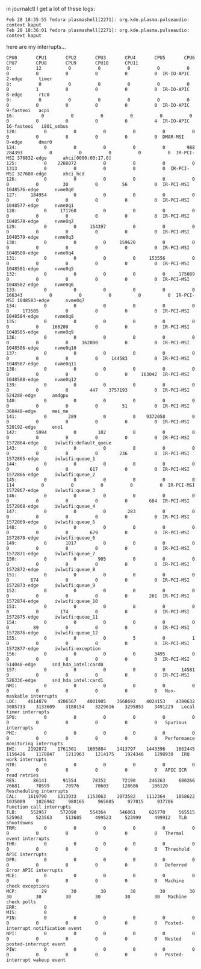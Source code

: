in journalctl I get a lot of these logs:

    Feb 28 18:35:55 fedora plasmashell[2271]: org.kde.plasma.pulseaudio: context kaput
    Feb 28 18:36:01 fedora plasmashell[2271]: org.kde.plasma.pulseaudio: context kaput

here are my interrupts...


    CPU0       CPU1       CPU2       CPU3       CPU4       CPU5       CPU6       CPU7       CPU8       CPU9       CPU10      CPU11      
    0:         12          0          0          0          0          0          0          0          0          0          0          0  IR-IO-APIC    2-edge      timer
    8:          0          0          0          0          0          0          0          1          0          0          0          0  IR-IO-APIC    8-edge      rtc0
    9:          0          0          0          0          0          0          0          0          0          0          0          0  IR-IO-APIC    9-fasteoi   acpi
    16:          0          0          0          0          0          0          0          0          0          0          0          4  IR-IO-APIC   16-fasteoi   i801_smbus
    120:          0          0          0          0          0          0          0          0          0          0          0          0  DMAR-MSI    0-edge      dmar0
    124:          0          0          0          0          0        988     284393          0          0          0          0          0  IR-PCI-MSI 376832-edge      ahci[0000:00:17.0]
    125:          0    2208072          0          0          0          0       1313          0          0          0          0          0  IR-PCI-MSI 327680-edge      xhci_hcd
    126:          0          0          0          0          0          0          0          0         30          0         56          0  IR-PCI-MSI 1048576-edge      nvme0q0
    127:     184954          0          0          0          0          0          0          0          0          0          0          0  IR-PCI-MSI 1048577-edge      nvme0q1
    128:          0     171760          0          0          0          0          0          0          0          0          0          0  IR-PCI-MSI 1048578-edge      nvme0q2
    129:          0          0     154397          0          0          0          0          0          0          0          0          0  IR-PCI-MSI 1048579-edge      nvme0q3
    130:          0          0          0     159620          0          0          0          0          0          0          0          0  IR-PCI-MSI 1048580-edge      nvme0q4
    131:          0          0          0          0     153556          0          0          0          0          0          0          0  IR-PCI-MSI 1048581-edge      nvme0q5
    132:          0          0          0          0          0     175089          0          0          0          0          0          0  IR-PCI-MSI 1048582-edge      nvme0q6
    133:          0          0          0          0          0          0     166343          0          0          0          0          0  IR-PCI-MSI 1048583-edge      nvme0q7
    134:          0          0          0          0          0          0          0     173505          0          0          0          0  IR-PCI-MSI 1048584-edge      nvme0q8
    135:          0          0          0          0          0          0          0          0     166200          0          0          0  IR-PCI-MSI 1048585-edge      nvme0q9
    136:          0          0          0          0          0          0          0          0          0     162000          0          0  IR-PCI-MSI 1048586-edge      nvme0q10
    137:          0          0          0          0          0          0          0          0          0          0     144583          0  IR-PCI-MSI 1048587-edge      nvme0q11
    138:          0          0          0          0          0          0          0          0          0          0          0     163042  IR-PCI-MSI 1048588-edge      nvme0q12
    139:          0          0          0          0          0          0          0          0          0        447    3757193          0  IR-PCI-MSI 524288-edge      amdgpu
    140:          0          0          0          0          0          0          0          0          0          0         51          0  IR-PCI-MSI 360448-edge      mei_me
    141:          0        289          0          0    9372058          0          0          0          0          0          0          0  IR-PCI-MSI 520192-edge      eno1
    142:       5994          0        102          0          0          0          0          0          0          0          0          0  IR-PCI-MSI 1572864-edge      iwlwifi:default_queue
    143:          0          0          0          0          0          0          0          0          0          0        236          0  IR-PCI-MSI 1572865-edge      iwlwifi:queue_1
    144:          0          0          0          0          0          0          0          0          0        617          0          0  IR-PCI-MSI 1572866-edge      iwlwifi:queue_2
    145:          0          0          0          0          0          0        114          0          0          0          0          0  IR-PCI-MSI 1572867-edge      iwlwifi:queue_3
    146:          0          0          0          0          0          0          0          0          0          0          0        684  IR-PCI-MSI 1572868-edge      iwlwifi:queue_4
    147:          0          0          0        283          0          0          0          0          0          0          0          0  IR-PCI-MSI 1572869-edge      iwlwifi:queue_5
    148:          0          0          0          0          0          0          0          0          0        679          0          0  IR-PCI-MSI 1572870-edge      iwlwifi:queue_6
    149:          0       1017          0          0          0          0          0          0          0          0          0          0  IR-PCI-MSI 1572871-edge      iwlwifi:queue_7
    150:          0          0        905          0          0          0          0          0          0          0          0          0  IR-PCI-MSI 1572872-edge      iwlwifi:queue_8
    151:          0          0          0          0          0          0          0        674          0          0          0          0  IR-PCI-MSI 1572873-edge      iwlwifi:queue_9
    152:          0          0          0          0          0          0          0          0          0          0          0        261  IR-PCI-MSI 1572874-edge      iwlwifi:queue_10
    153:          0          0          0          0          0          0          0          0        174          0          0          0  IR-PCI-MSI 1572875-edge      iwlwifi:queue_11
    154:          0          0          0          0          0          0          0         89          0          0          0          0  IR-PCI-MSI 1572876-edge      iwlwifi:queue_12
    155:          0          0          0          5          0          1          0          0          0          0          0          0  IR-PCI-MSI 1572877-edge      iwlwifi:exception
    156:          0          0          0          0       3495          0          0          0          0          0          0          0  IR-PCI-MSI 514048-edge      snd_hda_intel:card0
    157:          0          0          0          0          0      14581          0          0          0          0          0          0  IR-PCI-MSI 526336-edge      snd_hda_intel:card1
    NMI:          0          0          0          0          0          0          0          0          0          0          0          0   Non-maskable interrupts
    LOC:    4614879    4206567    4001905    3668692    4024153    4380632    3085733    3133609    3180154    3229616    3295853    3491229   Local timer interrupts
    SPU:          0          0          0          0          0          0          0          0          0          0          0          0   Spurious interrupts
    PMI:          0          0          0          0          0          0          0          0          0          0          0          0   Performance monitoring interrupts
    IWI:    2192872    1761301    1605884    1413797    1443396    1662445    1156426    1170847    1211963    1214175    1924346    1298930   IRQ work interrupts
    RTR:          0          0          0          0          0          0          0          0          0          0          0          0   APIC ICR read retries
    RES:      86141      91554      78352      72190     246263     600266      76681      70599      70976      70603     128686     186120   Rescheduling interrupts
    CAL:    1619790    1313933    1153063    1073582    1112364    1058622    1035089    1026962     988165     965885     977815     937786   Function call interrupts
    TLB:     552957     572090     554364     546061     626770     565515     525963     523563     513685     499523     523999     499912   TLB shootdowns
    TRM:          0          0          0          0          0          0          0          0          0          0          0          0   Thermal event interrupts
    THR:          0          0          0          0          0          0          0          0          0          0          0          0   Threshold APIC interrupts
    DFR:          0          0          0          0          0          0          0          0          0          0          0          0   Deferred Error APIC interrupts
    MCE:          0          0          0          0          0          0          0          0          0          0          0          0   Machine check exceptions
    MCP:         29         30         30         30         30         30         30         30         30         30         30         30   Machine check polls
    ERR:          0
    MIS:          0
    PIN:          0          0          0          0          0          0          0          0          0          0          0          0   Posted-interrupt notification event
    NPI:          0          0          0          0          0          0          0          0          0          0          0          0   Nested posted-interrupt event
    PIW:          0          0          0          0          0          0          0          0          0          0          0          0   Posted-interrupt wakeup event
